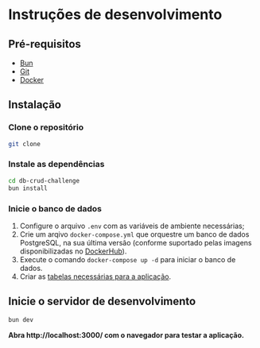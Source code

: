 # Instruções de desenvolvimento

## Pré-requisitos	
- [Bun](https://bun.sh/)
- [Git](https://git-scm.com/)
- [Docker](https://www.docker.com/)

## Instalação

### Clone o repositório
```bash
git clone
```

### Instale as dependências
```bash
cd db-crud-challenge
bun install
```

### Inicie o banco de dados
1. Configure o arquivo `.env` com as variáveis de ambiente necessárias;
2. Crie um arqivo ``docker-compose.yml`` que orquestre um banco de dados PostgreSQL, na sua última versão (conforme suportado pelas imagens disponibilizadas no [DockerHub](https://hub.docker.com/_/postgres)).
3. Execute o comando `docker-compose up -d` para iniciar o banco de dados.
4. Criar as [tabelas necessárias para a aplicação](./assets/tables.png).

## Inicie o servidor de desenvolvimento
```bash
bun dev
```

**Abra http://localhost:3000/ com o navegador para testar a aplicação.**